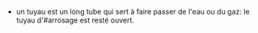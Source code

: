 - un tuyau est un long tube qui sert à faire passer de l'eau ou du gaz: le tuyau d'#arrosage est resté ouvert.